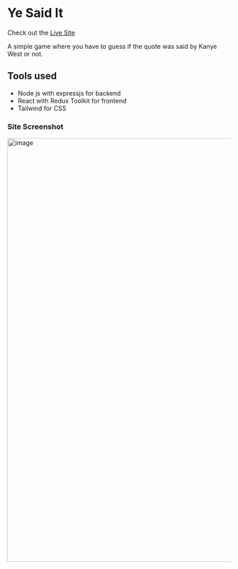 # Ye Said It

Check out the [Live Site](https://did-ye-say-it.onrender.com/)

A simple game where you have to guess if the quote was said by Kanye West or not.

## Tools used

- Node js with expressjs for backend
- React with Redux Toolkit for frontend
- Tailwind for CSS

### Site Screenshot

<img width="958" alt="image" src="https://user-images.githubusercontent.com/100353887/195640132-2645aa28-c69c-4a86-85d3-852434959be3.png">
